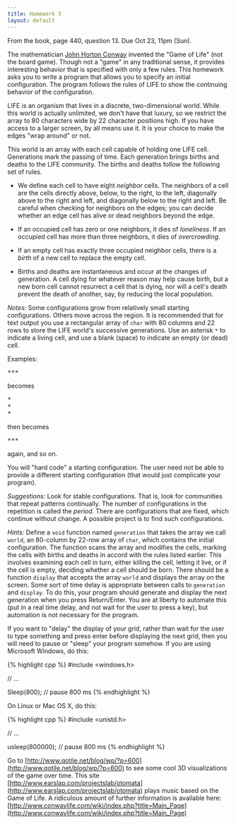 ```yaml
---
title: Homework 3
layout: default
---
```


From the book, page 440, question 13. Due Oct 23, 11pm (Sun).

The mathematician [John Horton
Conway](http://en.wikipedia.org/wiki/John_Horton_Conway) invented the "Game of
Life" (not the board game). Though not a "game" in any traditional sense, it
provides interesting behavior that is specified with only a few rules. This
homework asks you to write a program that allows you to specify an initial
configuration. The program follows the rules of LIFE to show the continuing
behavior of the configuration.

LIFE is an organism that lives in a discrete, two-dimensional world. While this
world is actually unlimited, we don't have that luxury, so we restrict the
array to 80 characters wide by 22 character positions high. If you have access
to a larger screen, by all means use it. It is your choice to make the edges
"wrap around" or not.

This world is an array with each cell capable of holding one LIFE cell.
Generations mark the passing of time. Each generation brings births and deaths
to the LIFE community. The births and deaths follow the following set of rules.

* We define each cell to have eight *neighbor* cells. The neighbors of a cell
are the cells directly above, below, to the right, to the left, diagonally
above to the right and left, and diagonally below to the right and left. Be
careful when checking for neighbors on the edges; you can decide whether an
edge cell has alive or dead neighbors beyond the edge.

* If an occupied cell has zero or one neighbors, it dies of *loneliness*. If an
occupied cell has more than three neighbors, it dies of *overcrowding*.

* If an empty cell has exactly three occupied neighbor cells, there is a
*birth* of a new cell to replace the empty cell.

* Births and deaths are instantaneous and occur at the changes of generation. A
cell dying for whatever reason may help cause birth, but a new born cell cannot
resurrect a cell that is dying, nor will a cell's death prevent the death of
another, say, by reducing the local population.

*Notes:* Some configurations grow from relatively small starting
configurations. Others move across the region. It is recommended that for text
output you use a rectangular array of `char` with 80 columns and 22 rows to
store the LIFE world's successive generations. Use an asterisk `*` to indicate
a living cell, and use a blank (space) to indicate an empty (or dead) cell.

Examples:

<pre>
***
</pre>
becomes
<pre>
*
*
*
</pre>
then becomes
<pre>
***
</pre>
again, and so on.

You will "hard code" a starting configuration. The user need not be able to
provide a different starting configuration (that would just complicate your
program).

*Suggestions:* Look for stable configurations. That is, look for communities
that repeat patterns continually. The number of configurations in the
repetition is called the *period*. There are configurations that are fixed,
which continue without change. A possible project is to find such
configurations.

*Hints:* Define a `void` function named `generation` that takes the array we
call `world`, an 80-column by 22-row array of `char`, which contains the
initial configuration. The function scans the array and modifies the cells,
marking the cells with births and deaths in accord with the rules listed
earlier. This involves examining each cell in turn, either killing the cell,
letting it live, or if the cell is empty, deciding whether a cell should be
born. There should be a function `display` that accepts the array `world` and
displays the array on the screen. Some sort of time delay is appropriate
between calls to `generation` and `display`. To do this, your program should
generate and display the next generation when you press Return/Enter. You are
at liberty to automate this (put in a real time delay, and not wait for the
user to press a key), but automation is not necessary for the program.

If you want to "delay" the display of your grid, rather than wait for the user
to type something and press enter before displaying the next grid, then you
will need to pause or "sleep" your program somehow. If you are using Microsoft
Windows, do this:

{% highlight cpp %}
#include <windows.h>

// ...

Sleep(800); // pause 800 ms
{% endhighlight %}

On Linux or Mac OS X, do this:

{% highlight cpp %}
#include <unistd.h>

// ...

usleep(800000); // pause 800 ms
{% endhighlight %}

Go to
[http://www.qotile.net/blog/wp/?p=600](http://www.qotile.net/blog/wp/?p=600) to
see some cool 3D visualizations of the game over time. This site
[http://www.earslap.com/projectslab/otomata](http://www.earslap.com/projectslab/otomata)
plays music based on the Game of Life. A ridiculous amount of further
information is available here:
[http://www.conwaylife.com/wiki/index.php?title=Main_Page](http://www.conwaylife.com/wiki/index.php?title=Main_Page) 
